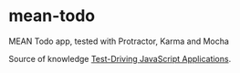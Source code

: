 # mean-todo
MEAN Todo app, tested with Protractor, Karma and Mocha 

Source of knowledge [Test-Driving JavaScript Applications](https://pragprog.com/book/vsjavas/test-driving-javascript-applications).
